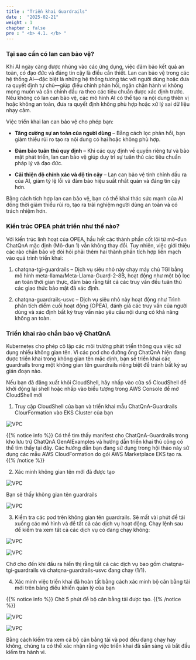 ```yaml
---
title : "Triển khai Guardrails"
date :  "2025-02-21" 
weight : 1 
chapter : false
pre : " <b> 4.1. </b> "
---
```

### Tại sao cần có lan can bảo vệ?
Khi AI ngày càng được nhúng vào các ứng dụng, việc đảm bảo kết quả an toàn, có đạo đức và đáng tin cậy là điều cần thiết. Lan can bảo vệ trong các hệ thống AI—đặc biệt là những hệ thống tương tác với người dùng hoặc đưa ra quyết định tự chủ—giúp điều chỉnh phản hồi, ngăn chặn hành vi không mong muốn và căn chỉnh đầu ra theo các tiêu chuẩn được xác định trước. Nếu không có lan can bảo vệ, các mô hình AI có thể tạo ra nội dung thiên vị hoặc không an toàn, đưa ra quyết định không phù hợp hoặc xử lý sai dữ liệu nhạy cảm.

Việc triển khai lan can bảo vệ cho phép bạn:

+ **Tăng cường sự an toàn của người dùng** – Bằng cách lọc phản hồi, bạn giảm thiểu rủi ro tạo ra nội dung có hại hoặc không phù hợp.

+ **Đảm bảo tuân thủ quy định** – Khi các quy định về quyền riêng tư và bảo mật phát triển, lan can bảo vệ giúp duy trì sự tuân thủ các tiêu chuẩn pháp lý và đạo đức.

+ **Cải thiện độ chính xác và độ tin cậy** – Lan can bảo vệ tinh chỉnh đầu ra của AI, giảm tỷ lệ lỗi và đảm bảo hiệu suất nhất quán và đáng tin cậy hơn.

Bằng cách tích hợp lan can bảo vệ, bạn có thể khai thác sức mạnh của AI đồng thời giảm thiểu rủi ro, tạo ra trải nghiệm người dùng an toàn và có trách nhiệm hơn.

### Kiến trúc OPEA phát triển như thế nào?
Với kiến ​​trúc linh hoạt của OPEA, hầu hết các thành phần cốt lõi từ mô-đun ChatQnA mặc định (Mô-đun 1) vẫn không thay đổi. Tuy nhiên, việc giới thiệu các rào chắn bảo vệ đòi hỏi phải thêm hai thành phần tích hợp liền mạch vào quá trình triển khai:

1. chatqna-tgi-guardrails – Dịch vụ siêu nhỏ này chạy máy chủ TGI bằng mô hình meta-llama/Meta-Llama-Guard-2-8B, hoạt động như một bộ lọc an toàn thời gian thực, đảm bảo rằng tất cả các truy vấn đều tuân thủ các giao thức bảo mật đã xác định.

2. chatqna-guardrails-usvc – Dịch vụ siêu nhỏ này hoạt động như Trình phân tích điểm cuối hoạt động (OPEA), đánh giá các truy vấn của người dùng và xác định bất kỳ truy vấn nào yêu cầu nội dung có khả năng không an toàn.

### Triển khai rào chắn bảo vệ ChatQnA

Kubernetes cho phép cô lập các môi trường phát triển thông qua việc sử dụng nhiều không gian tên. Vì các pod cho đường ống ChatQnA hiện đang được triển khai trong không gian tên mặc định, bạn sẽ triển khai các guardrails trong một không gian tên guardrails riêng biệt để tránh bất kỳ sự gián đoạn nào.

Nếu bạn đã đăng xuất khỏi CloudShell, hãy nhấp vào cửa sổ CloudShell để khởi động lại shell hoặc nhấp vào biểu tượng trong AWS Console để mở CloudShell mới

1. Truy cập CloudShell của bạn và triển khai mẫu ChatQnA-Guardrails ClourFormation vào EKS Cluster của bạn

![VPC](10000/images/4.s3/image060.png)

{{% notice info %}}
Có thể tìm thấy manifest cho ChatQnA-Guardrails trong kho lưu trữ ChatQnA GenAIExamples và hướng dẫn triển khai thủ công có thể tìm thấy tại đây. Các hướng dẫn bạn đang sử dụng trong hội thảo này sử dụng các mẫu AWS CloudFormation do gói AWS Marketplace EKS tạo ra.
{{% /notice %}}

2. Xác minh không gian tên mới đã được tạo

![VPC](10000/images/4.s3/image061.png)

Bạn sẽ thấy không gian tên guardrails

![VPC](10000/images/4.s3/image062.png)

3. Kiểm tra các pod trên không gian tên guardrails. Sẽ mất vài phút để tải xuống các mô hình và để tất cả các dịch vụ hoạt động.
Chạy lệnh sau để kiểm tra xem tất cả các dịch vụ có đang chạy không:

![VPC](10000/images/4.s3/image063.png)

![VPC](10000/images/4.s3/image064.png)

Chờ cho đến khi đầu ra hiển thị rằng tất cả các dịch vụ bao gồm chatqna-tgi-guardrails và chatqna-guardrails-usvc đang chạy (1/1).

4. Xác minh việc triển khai đã hoàn tất bằng cách xác minh bộ cân bằng tải mới trên bảng điều khiển quản lý của bạn

{{% notice info %}}
Chờ 5 phút để bộ cân bằng tải được tạo.
{{% /notice %}}

![VPC](10000/images/4.s3/image065.png)

![VPC](10000/images/4.s3/image066.png)

Bằng cách kiểm tra xem cả bộ cân bằng tải và pod đều đang chạy hay không, chúng ta có thể xác nhận rằng việc triển khai đã sẵn sàng và bắt đầu kiểm tra hành vi.